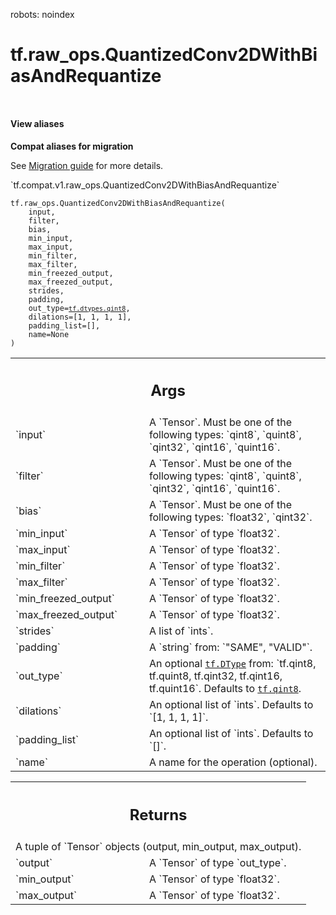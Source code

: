 robots: noindex

# tf.raw_ops.QuantizedConv2DWithBiasAndRequantize

<!-- Insert buttons and diff -->

<table class="tfo-notebook-buttons tfo-api nocontent" align="left">

</table>






<section class="expandable">
  <h4 class="showalways">View aliases</h4>
  <p>
<b>Compat aliases for migration</b>
<p>See
<a href="https://www.tensorflow.org/guide/migrate">Migration guide</a> for
more details.</p>
<p>`tf.compat.v1.raw_ops.QuantizedConv2DWithBiasAndRequantize`</p>
</p>
</section>

<pre class="devsite-click-to-copy prettyprint lang-py tfo-signature-link">
<code>tf.raw_ops.QuantizedConv2DWithBiasAndRequantize(
    input,
    filter,
    bias,
    min_input,
    max_input,
    min_filter,
    max_filter,
    min_freezed_output,
    max_freezed_output,
    strides,
    padding,
    out_type=<a href="../../tf/dtypes.md#qint8"><code>tf.dtypes.qint8</code></a>,
    dilations=[1, 1, 1, 1],
    padding_list=[],
    name=None
)
</code></pre>



<!-- Placeholder for "Used in" -->


<!-- Tabular view -->
 <table class="responsive fixed orange">
<colgroup><col width="214px"><col></colgroup>
<tr><th colspan="2"><h2 class="add-link">Args</h2></th></tr>

<tr>
<td>
`input`<a id="input"></a>
</td>
<td>
A `Tensor`. Must be one of the following types: `qint8`, `quint8`, `qint32`, `qint16`, `quint16`.
</td>
</tr><tr>
<td>
`filter`<a id="filter"></a>
</td>
<td>
A `Tensor`. Must be one of the following types: `qint8`, `quint8`, `qint32`, `qint16`, `quint16`.
</td>
</tr><tr>
<td>
`bias`<a id="bias"></a>
</td>
<td>
A `Tensor`. Must be one of the following types: `float32`, `qint32`.
</td>
</tr><tr>
<td>
`min_input`<a id="min_input"></a>
</td>
<td>
A `Tensor` of type `float32`.
</td>
</tr><tr>
<td>
`max_input`<a id="max_input"></a>
</td>
<td>
A `Tensor` of type `float32`.
</td>
</tr><tr>
<td>
`min_filter`<a id="min_filter"></a>
</td>
<td>
A `Tensor` of type `float32`.
</td>
</tr><tr>
<td>
`max_filter`<a id="max_filter"></a>
</td>
<td>
A `Tensor` of type `float32`.
</td>
</tr><tr>
<td>
`min_freezed_output`<a id="min_freezed_output"></a>
</td>
<td>
A `Tensor` of type `float32`.
</td>
</tr><tr>
<td>
`max_freezed_output`<a id="max_freezed_output"></a>
</td>
<td>
A `Tensor` of type `float32`.
</td>
</tr><tr>
<td>
`strides`<a id="strides"></a>
</td>
<td>
A list of `ints`.
</td>
</tr><tr>
<td>
`padding`<a id="padding"></a>
</td>
<td>
A `string` from: `"SAME", "VALID"`.
</td>
</tr><tr>
<td>
`out_type`<a id="out_type"></a>
</td>
<td>
An optional <a href="../../tf/dtypes/DType.md"><code>tf.DType</code></a> from: `tf.qint8, tf.quint8, tf.qint32, tf.qint16, tf.quint16`. Defaults to <a href="../../tf.md#qint8"><code>tf.qint8</code></a>.
</td>
</tr><tr>
<td>
`dilations`<a id="dilations"></a>
</td>
<td>
An optional list of `ints`. Defaults to `[1, 1, 1, 1]`.
</td>
</tr><tr>
<td>
`padding_list`<a id="padding_list"></a>
</td>
<td>
An optional list of `ints`. Defaults to `[]`.
</td>
</tr><tr>
<td>
`name`<a id="name"></a>
</td>
<td>
A name for the operation (optional).
</td>
</tr>
</table>



<!-- Tabular view -->
 <table class="responsive fixed orange">
<colgroup><col width="214px"><col></colgroup>
<tr><th colspan="2"><h2 class="add-link">Returns</h2></th></tr>
<tr class="alt">
<td colspan="2">
A tuple of `Tensor` objects (output, min_output, max_output).
</td>
</tr>
<tr>
<td>
`output`<a id="output"></a>
</td>
<td>
A `Tensor` of type `out_type`.
</td>
</tr><tr>
<td>
`min_output`<a id="min_output"></a>
</td>
<td>
A `Tensor` of type `float32`.
</td>
</tr><tr>
<td>
`max_output`<a id="max_output"></a>
</td>
<td>
A `Tensor` of type `float32`.
</td>
</tr>
</table>

